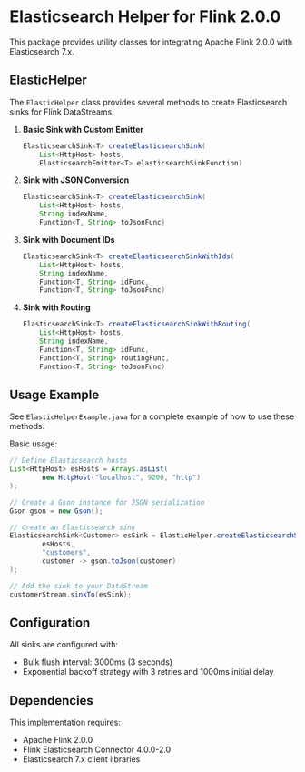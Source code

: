 # Elasticsearch Helper for Flink 2.0.0

This package provides utility classes for integrating Apache Flink 2.0.0 with Elasticsearch 7.x.

## ElasticHelper

The `ElasticHelper` class provides several methods to create Elasticsearch sinks for Flink DataStreams:

1. **Basic Sink with Custom Emitter**
   ```java
   ElasticsearchSink<T> createElasticsearchSink(
       List<HttpHost> hosts, 
       ElasticsearchEmitter<T> elasticsearchSinkFunction)
   ```

2. **Sink with JSON Conversion**
   ```java
   ElasticsearchSink<T> createElasticsearchSink(
       List<HttpHost> hosts, 
       String indexName, 
       Function<T, String> toJsonFunc)
   ```

3. **Sink with Document IDs**
   ```java
   ElasticsearchSink<T> createElasticsearchSinkWithIds(
       List<HttpHost> hosts, 
       String indexName, 
       Function<T, String> idFunc,
       Function<T, String> toJsonFunc)
   ```

4. **Sink with Routing**
   ```java
   ElasticsearchSink<T> createElasticsearchSinkWithRouting(
       List<HttpHost> hosts, 
       String indexName, 
       Function<T, String> idFunc,
       Function<T, String> routingFunc,
       Function<T, String> toJsonFunc)
   ```

## Usage Example

See `ElasticHelperExample.java` for a complete example of how to use these methods.

Basic usage:

```java
// Define Elasticsearch hosts
List<HttpHost> esHosts = Arrays.asList(
        new HttpHost("localhost", 9200, "http")
);

// Create a Gson instance for JSON serialization
Gson gson = new Gson();

// Create an Elasticsearch sink
ElasticsearchSink<Customer> esSink = ElasticHelper.createElasticsearchSink(
        esHosts,
        "customers",
        customer -> gson.toJson(customer)
);

// Add the sink to your DataStream
customerStream.sinkTo(esSink);
```

## Configuration

All sinks are configured with:
- Bulk flush interval: 3000ms (3 seconds)
- Exponential backoff strategy with 3 retries and 1000ms initial delay

## Dependencies

This implementation requires:
- Apache Flink 2.0.0
- Flink Elasticsearch Connector 4.0.0-2.0
- Elasticsearch 7.x client libraries